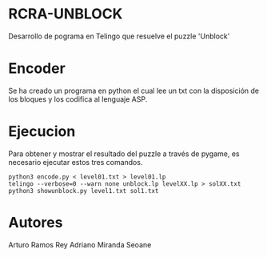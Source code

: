# RCRA-UNBLOCK
Desarrollo de pograma en Telingo que resuelve el puzzle 'Unblock'

# Encoder
Se ha creado un programa en python el cual lee un txt con la disposición de los bloques y los codifica al lenguaje ASP.

# Ejecucion
Para obtener y mostrar el resultado del puzzle a través de pygame, es necesario ejecutar estos tres comandos.
```
python3 encode.py < level01.txt > level01.lp
telingo --verbose=0 --warn none unblock.lp levelXX.lp > solXX.txt
python3 showunblock.py level1.txt sol1.txt
```
# Autores
Arturo Ramos Rey
Adriano Miranda Seoane 

